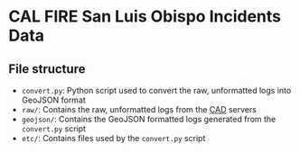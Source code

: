 # CAL FIRE San Luis Obispo Incidents Data

## File structure

* `convert.py`: Python script used to convert the raw, unformatted logs into GeoJSON format
* `raw/`: Contains the raw, unformatted logs from the [CAD](https://en.wikipedia.org/wiki/Computer-aided_dispatch) servers
* `geojson/`: Contains the GeoJSON formatted logs generated from the `convert.py` script
* `etc/`: Contains files used by the `convert.py` script
